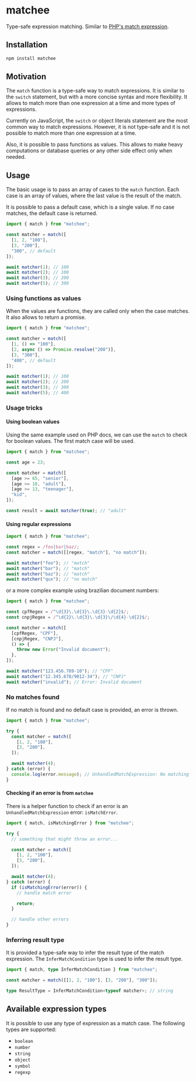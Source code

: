 # matchee

Type-safe expression matching. Similar to [PHP's match expression](https://wiki.php.net/rfc/match_expression_v2).

## Installation

```sh
npm install matchee
```

## Motivation

The `match` function is a type-safe way to match expressions. It is similar to the `switch` statement, but with a more concise syntax and more flexibility. It allows to match more than one expression at a time and more types of expressions.

Currently on JavaScript, the `switch` or object literals statement are the most common way to match expressions. However, it is not type-safe and it is not possible to match more than one expression at a time.

Also, it is possible to pass functions as values. This allows to make heavy computations or database queries or any other side effect only when needed.

## Usage

The basic usage is to pass an array of cases to the `match` function. Each case is an array of values, where the last value is the result of the match.

It is possible to pass a default case, which is a single value. If no case matches, the default case is returned.

```ts
import { match } from "matchee";

const matcher = match([
  [1, 2, "100"],
  [3, "200"],
  "300", // default
]);

await matcher(1); // 100
await matcher(2); // 100
await matcher(3); // 200
await matcher(5); // 300
```

### Using functions as values

When the values are functions, they are called only when the case matches. It also allows to return a promise.

```ts
import { match } from "matchee";

const matcher = match([
  [1, () => "100"],
  [2, async () => Promise.resolve("200")],
  [3, "300"],
  "400", // default
]);

await matcher(1); // 100
await matcher(2); // 200
await matcher(3); // 300
await matcher(5); // 400
```

### Usage tricks

#### Using boolean values

Using the same example used on PHP docs, we can use the `match` to check for boolean values. The first match case will be used.

```ts
import { match } from "matchee";

const age = 23;

const matcher = match([
  [age >= 65, "senior"],
  [age >= 18, "adult"],
  [age >= 13, "teenager"],
  "kid",
]);

const result = await matcher(true); // "adult"
```

#### Using regular expressions

```ts
import { match } from "matchee";

const regex = /foo|bar|baz/;
const matcher = match([[regex, "match"], "no match"]);

await matcher("foo"); // "match"
await matcher("bar"); // "match"
await matcher("baz"); // "match"
await matcher("qux"); // "no match"
```

or a more complex example using brazilian document numbers:

```ts
import { match } from "matchee";

const cpfRegex = /^\d{3}\.\d{3}\.\d{3}-\d{2}$/;
const cnpjRegex = /^\d{2}\.\d{3}\.\d{3}\/\d{4}-\d{2}$/;

const matcher = match([
  [cpfRegex, "CPF"],
  [cnpjRegex, "CNPJ"],
  () => {
    throw new Error("Invalid document");
  },
]);

await matcher("123.456.789-10"); // "CPF"
await matcher("12.345.678/9012-34"); // "CNPJ"
await matcher("invalid"); // Error: Invalid document
```

### No matches found

If no match is found and no default case is provided, an error is thrown.

```ts
import { match } from "matchee";

try {
  const matcher = match([
    [1, 2, "100"],
    [3, "200"],
  ]);

  await matcher(4);
} catch (error) {
  console.log(error.message); // UnhandledMatchExpression: No matching expression found for value 4. Maybe try adding a default value.
}
```

#### Checking if an error is from `matchee`

There is a helper function to check if an error is an `UnhandledMatchExpression` error: `isMatchError`.

```ts
import { match, isMatchingError } from "matchee";

try {
  // something that might throw an error...

  const matcher = match([
    [1, 2, "100"],
    [3, "200"],
  ]);

  await matcher(4);
} catch (error) {
  if (isMatchingError(error)) {
    // handle match error

    return;
  }

  // handle other errors
}
```

### Inferring result type

It is provided a type-safe way to infer the result type of the match expression. The `InferMatchCondition` type is used to infer the result type.

```ts
import { match, type InferMatchCondition } from "matchee";

const matcher = match([[1, 2, "100"], [3, "200"], "300"]);

type ResultType = InferMatchCondition<typeof matcher>; // string
```

## Available expression types

It is possible to use any type of expression as a match case. The following types are supported:

- `boolean`
- `number`
- `string`
- `object`
- `symbol`
- `regexp`
